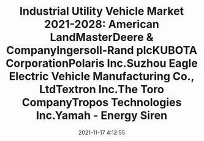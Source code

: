 ---
"title": "Industrial Utility Vehicle Market 2021-2028: American LandMasterDeere & CompanyIngersoll-Rand plcKUBOTA CorporationPolaris Inc.Suzhou Eagle Electric Vehicle Manufacturing Co., LtdTextron Inc.The Toro CompanyTropos Technologies Inc.Yamah - Energy Siren"
"date": "2021-11-17 4:12:55"
"feed_name": "GOOGLENEWSINDUSTRIAL"
"feed_website": "https://news.google.com/search?q=industrial%2Bincident&hl=en-US&gl=US&ceid=US:en"
"feed_rss": "https://news.google.com/rss/search?q=industrial%2Bincident&hl=en-US&gl=US&ceid=US:en"
"link": "https://energysiren.co.ke/2021/11/17/industrial-utility-vehicle-market-2021-2028-american-landmasterdeere-companyingersoll-rand-plckubota-corporationpolaris-inc-suzhou-eagle-electric-vehicle-manufacturing-co-ltdtextron-inc-the-t/"
"source": "{'href': 'https://energysiren.co.ke', 'title': 'Energy Siren'}"
"file": "_posts/2021-1-1-c16f1f1bcecc2d44d90e1a87c19828657e5e9815.md"
"accident": "0"
"drilling": "0"
"dead": "0"
"injured": "0"
"arrested": "0"
"place": "unknown place"
"where": "unknown site"
"causes": "unknown"
"place_uri": "unknown place"
---